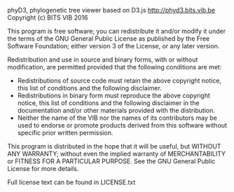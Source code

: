 phyD3, phylogenetic tree viewer based on D3.js
http://phyd3.bits.vib.be
Copyright (c) BITS VIB 2016

This program is free software; 
you can redistribute it and/or modify it under the terms of the GNU General Public License as published by the Free Software Foundation; 
either version 3 of the License, or any later version.

Redistribution and use in source and binary forms, with or without modification, 
are permitted provided that the following conditions are met:
* Redistributions of source code must retain the above copyright notice, this list of conditions and the following disclaimer.
* Redistributions in binary form must reproduce the above copyright notice, this list of conditions and the following disclaimer in the documentation and/or other materials provided with the distribution.
* Neither the name of the VIB nor the names of its contributors may be used to endorse or promote products derived from this software without specific prior written permission.

This program is distributed in the hope that it will be useful, 
but WITHOUT ANY WARRANTY; without even the implied warranty of MERCHANTABILITY or FITNESS FOR A PARTICULAR PURPOSE. 
See the GNU General Public License for more details.

Full license text can be found in LICENSE.txt
